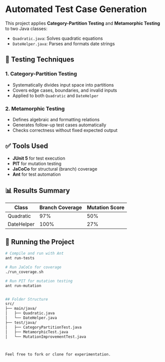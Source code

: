 # Automated Test Case Generation

This project applies **Category-Partition Testing** and **Metamorphic Testing** to two Java classes:
- `Quadratic.java`: Solves quadratic equations
- `DateHelper.java`: Parses and formats date strings

## 🧪 Testing Techniques

### 1. Category-Partition Testing
- Systematically divides input space into partitions
- Covers edge cases, boundaries, and invalid inputs
- Applied to both `Quadratic` and `DateHelper`

### 2. Metamorphic Testing
- Defines algebraic and formatting relations
- Generates follow-up test cases automatically
- Checks correctness without fixed expected output

## ✅ Tools Used

- **JUnit 5** for test execution
- **PIT** for mutation testing
- **JaCoCo** for structural (branch) coverage
- **Ant** for test automation

## 📊 Results Summary

| Class        | Branch Coverage | Mutation Score |
|--------------|-----------------|----------------|
| Quadratic    | 97%             | 50%            |
| DateHelper   | 100%            | 27%            |

## 🚀 Running the Project

```bash
# Compile and run with Ant
ant run-tests

# Run JaCoCo for coverage
./run_coverage.sh

# Run PIT for mutation testing
ant run-mutation


## Folder Structure
src/
├── main/java/
│   ├── Quadratic.java
│   └── DateHelper.java
├── test/java/
│   ├── CategoryPartitionTest.java
│   ├── MetamorphicTest.java
│   └── MutationImprovementTest.java



Feel free to fork or clone for experimentation.


